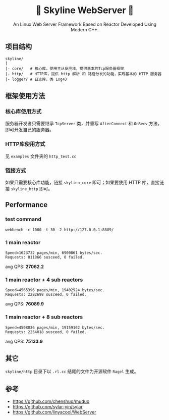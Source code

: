 <h1 align="center">
🚀 Skyline WebServer 🚀
</h1>
<p align="center">
An Linux Web Server Framework Based on Reactor Developed Using Modern C++.
</p>

## 项目结构

```shell
skyline/
|
|- core/   # 核心库，使用主从反应堆，提供基本的Tcp服务器框架
|- http/   # HTTP库，提供 http 解析 和 路径分发的功能，实现基本的 HTTP 服务器
|- logger/ # 日志库，类 Log4J
```

## 框架使用方法

### 核心库使用方式

服务器开发者只需要继承 `TcpServer` 类，并重写 `AfterConnect` 和 `OnRecv` 方法，即可开发自己的服务器。

### HTTP库使用方式

见 `examples` 文件夹的 `http_test.cc`

### 链接方式

如果只需要核心库功能，链接 `skylien_core` 即可；如果要使用 HTTP 库，直接链接 `skyline_http` 即可。

## Performance

### test command

```shell
webbench -c 1000 -t 30 -2 http://127.0.0.1:8889/
```

### 1 main reactor

```shell
Speed=1623732 pages/min, 6900861 bytes/sec.
Requests: 811866 susceed, 0 failed.
```

avg QPS: **27062.2**

### 1 main reactor + 4 sub reactors

```shell
Speed=4565396 pages/min, 19402924 bytes/sec.
Requests: 2282698 susceed, 0 failed.
```

avg QPS: **76089.9**

### 1 main reactor + 8 sub reactors

```shell
Speed=4508036 pages/min, 19159162 bytes/sec.
Requests: 2254018 susceed, 0 failed.
```

avg QPS: **75133.9**

## 其它

`skyline/http` 目录下以 `.rl.cc` 结尾的文件为开源软件 `Ragel` 生成。

## 参考

+ https://github.com/chenshuo/muduo
+ https://github.com/sylar-yin/sylar
+ https://github.com/linyacool/WebServer
